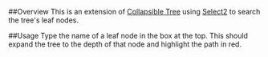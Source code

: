 ##Overview
This is an extension of [Collapsible Tree](http://bl.ocks.org/mbostock/4339083) using [Select2](http://ivaynberg.github.io/select2/) to search the tree's leaf nodes.

##Usage
Type the name of a leaf node in the box at the top. This should expand the tree to the depth of that node and highlight the path in red.
